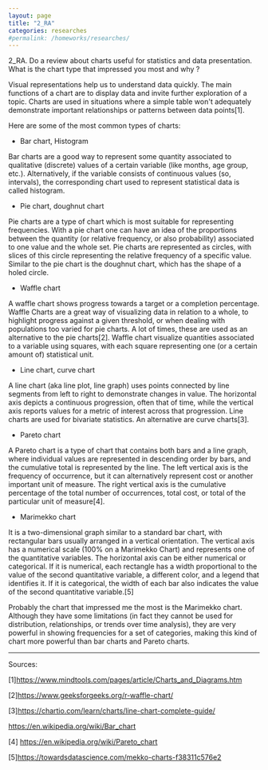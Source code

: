 ```yaml
---
layout: page
title: "2_RA"
categories: researches
#permalink: /homeworks/researches/
---
```

2_RA. Do a review about charts useful for statistics and data presentation. What is the chart type that impressed you most and why ?

Visual representations help us to understand data quickly. The main functions of a chart are to display data and invite further exploration of a topic. Charts are used in situations where a simple table won't adequately demonstrate important relationships or patterns between data points[1].

Here are some of the most common types of charts:

-	Bar chart, Histogram

Bar charts are a good way to represent some quantity associated to qualitative (discrete) values of a certain variable (like months, age group, etc.). Alternatively, if the variable consists of continuous values (so, intervals), the corresponding chart used to represent statistical data is called histogram.

-	Pie chart, doughnut chart

Pie charts are a type of chart which is most suitable for representing frequencies. With a pie chart one can have an idea of the proportions between the quantity (or relative frequency, or also probability) associated to one value and the whole set. Pie charts are represented as circles, with slices of this circle representing the relative frequency of a specific value. Similar to the pie chart is the doughnut chart, which has the shape of a holed circle.

-	Waffle chart

A waffle chart shows progress towards a target or a completion percentage. Waffle Charts are a great way of visualizing data in relation to a whole, to highlight progress against a given threshold, or when dealing with populations too varied for pie charts. A lot of times, these are used as an alternative to the pie charts[2]. Waffle chart visualize quantities associated to a variable using squares, with each square representing one (or a certain amount of) statistical unit.

-	Line chart, curve chart

A line chart (aka line plot, line graph) uses points connected by line segments from left to right to demonstrate changes in value. The horizontal axis depicts a continuous progression, often that of time, while the vertical axis reports values for a metric of interest across that progression. Line charts are used for bivariate statistics. An alternative are curve charts[3].

-	Pareto chart

A Pareto chart is a type of chart that contains both bars and a line graph, where individual values are represented in descending order by bars, and the cumulative total is represented by the line. The left vertical axis is the frequency of occurrence, but it can alternatively represent cost or another important unit of measure. The right vertical axis is the cumulative percentage of the total number of occurrences, total cost, or total of the particular unit of measure[4].

-	Marimekko chart

It is a two-dimensional graph similar to a standard bar chart, with rectangular bars usually arranged in a vertical orientation. The vertical axis has a numerical scale (100% on a Marimekko Chart) and represents one of the quantitative variables. The horizontal axis can be either numerical or categorical. If it is numerical, each rectangle has a width proportional to the value of the second quantitative variable, a different color, and a legend that identifies it. If it is categorical, the width of each bar also indicates the value of the second quantitative variable.[5]

Probably the chart that impressed me the most is the Marimekko chart. Although they have some limitations (in fact they cannot be used for distribution, relationships, or trends over time analysis), they are very powerful in showing frequencies for a set of categories, making this kind of chart more powerful than bar charts and Pareto charts.


----------------------------------------------------------------------------------
Sources:

[1]https://www.mindtools.com/pages/article/Charts_and_Diagrams.htm

[2]https://www.geeksforgeeks.org/r-waffle-chart/ 

[3]https://chartio.com/learn/charts/line-chart-complete-guide/

https://en.wikipedia.org/wiki/Bar_chart 

[4] https://en.wikipedia.org/wiki/Pareto_chart

[5]https://towardsdatascience.com/mekko-charts-f38311c576e2


